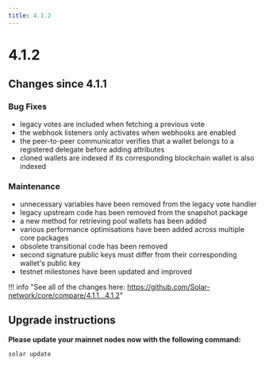 ```yaml
---
title: 4.1.2
---
```


# 4.1.2

## Changes since 4.1.1

### Bug Fixes

- legacy votes are included when fetching a previous vote
- the webhook listeners only activates when webhooks are enabled
- the peer-to-peer communicator verifies that a wallet belongs to a registered delegate before adding attributes
- cloned wallets are indexed if its corresponding blockchain wallet is also indexed

### Maintenance

- unnecessary variables have been removed from the legacy vote handler
- legacy upstream code has been removed from the snapshot package
- a new method for retrieving pool wallets has been added
- various performance optimisations have been added across multiple core packages
- obsolete transitional code has been removed
- second signature public keys must differ from their corresponding wallet's public key
- testnet milestones have been updated and improved

!!! info "See all of the changes here: <a href="https://github.com/Solar-network/core/compare/4.1.1...4.1.2" target="_blank" rel="noopener noreferrer">https://github.com/Solar-network/core/compare/4.1.1...4.1.2</a>"

## Upgrade instructions

**Please update your mainnet nodes now with the following command:**

```bash
solar update
```
